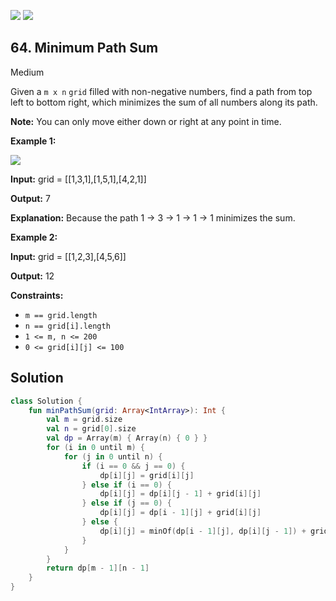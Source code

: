 [![](https://img.shields.io/github/stars/javadev/LeetCode-in-All?label=Stars&style=flat-square)](https://github.com/javadev/LeetCode-in-All)
[![](https://img.shields.io/github/forks/javadev/LeetCode-in-All?label=Fork%20me%20on%20GitHub%20&style=flat-square)](https://github.com/javadev/LeetCode-in-All/fork)

## 64\. Minimum Path Sum

Medium

Given a `m x n` `grid` filled with non-negative numbers, find a path from top left to bottom right, which minimizes the sum of all numbers along its path.

**Note:** You can only move either down or right at any point in time.

**Example 1:**

![](https://assets.leetcode.com/uploads/2020/11/05/minpath.jpg)

**Input:** grid = \[\[1,3,1],[1,5,1],[4,2,1]]

**Output:** 7

**Explanation:** Because the path 1 → 3 → 1 → 1 → 1 minimizes the sum. 

**Example 2:**

**Input:** grid = \[\[1,2,3],[4,5,6]]

**Output:** 12 

**Constraints:**

*   `m == grid.length`
*   `n == grid[i].length`
*   `1 <= m, n <= 200`
*   `0 <= grid[i][j] <= 100`

## Solution

```kotlin
class Solution {
    fun minPathSum(grid: Array<IntArray>): Int {
        val m = grid.size
        val n = grid[0].size
        val dp = Array(m) { Array(n) { 0 } }
        for (i in 0 until m) {
            for (j in 0 until n) {
                if (i == 0 && j == 0) {
                    dp[i][j] = grid[i][j]
                } else if (i == 0) {
                    dp[i][j] = dp[i][j - 1] + grid[i][j]
                } else if (j == 0) {
                    dp[i][j] = dp[i - 1][j] + grid[i][j]
                } else {
                    dp[i][j] = minOf(dp[i - 1][j], dp[i][j - 1]) + grid[i][j]
                }
            }
        }
        return dp[m - 1][n - 1]
    }
}
```